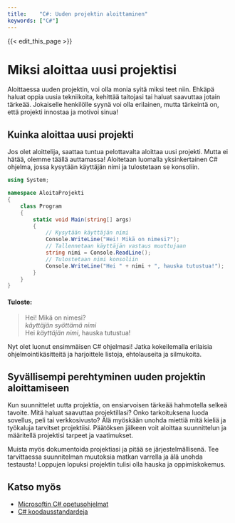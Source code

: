 ```yaml
---
title:    "C#: Uuden projektin aloittaminen"
keywords: ["C#"]
---
```


{{< edit_this_page >}}

# Miksi aloittaa uusi projektisi 

Aloittaessa uuden projektin, voi olla monia syitä miksi teet niin. Ehkäpä haluat oppia uusia tekniikoita, kehittää taitojasi tai haluat saavuttaa jotain tärkeää. Jokaiselle henkilölle syynä voi olla erilainen, mutta tärkeintä on, että projekti innostaa ja motivoi sinua!

## Kuinka aloittaa uusi projekti

Jos olet aloittelija, saattaa tuntua pelottavalta aloittaa uusi projekti. Mutta ei hätää, olemme täällä auttamassa! Aloitetaan luomalla yksinkertainen C# ohjelma, jossa kysytään käyttäjän nimi ja tulostetaan se konsoliin.

```C#
using System;

namespace AloitaProjekti
{
    class Program
    {
        static void Main(string[] args)
        {
            // Kysytään käyttäjän nimi
            Console.WriteLine("Hei! Mikä on nimesi?");
            // Tallennetaan käyttäjän vastaus muuttujaan
            string nimi = Console.ReadLine();
            // Tulostetaan nimi konsoliin
            Console.WriteLine("Hei " + nimi + ", hauska tutustua!");
        }
    }
}
```

#### Tuloste:

> Hei! Mikä on nimesi?  
> *käyttäjän syöttämä nimi*  
> Hei *käyttäjän nimi*, hauska tutustua!

Nyt olet luonut ensimmäisen C# ohjelmasi! Jatka kokeilemalla erilaisia ohjelmointikäsitteitä ja harjoittele listoja, ehtolauseita ja silmukoita.

## Syvällisempi perehtyminen uuden projektin aloittamiseen

Kun suunnittelet uutta projektia, on ensiarvoisen tärkeää hahmotella selkeä tavoite. Mitä haluat saavuttaa projektillasi? Onko tarkoituksena luoda sovellus, peli tai verkkosivusto? Älä myöskään unohda miettiä mitä kieliä ja työkaluja tarvitset projektiisi. Päätöksen jälkeen voit aloittaa suunnittelun ja määritellä projektisi tarpeet ja vaatimukset.

Muista myös dokumentoida projektiasi ja pitää se järjestelmällisenä. Tee tarvittaessa suunnitelman muutoksia matkan varrella ja älä unohda testausta! Loppujen lopuksi projektin tulisi olla hauska ja oppimiskokemus.

## Katso myös

- [Microsoftin C# opetusohjelmat](https://docs.microsoft.com/en-us/dotnet/csharp/tutorials/)
- [C# koodausstandardeja](https://docs.microsoft.com/en-us/dotnet/csharp/programming-guide/inside-a-program/coding-conventions)